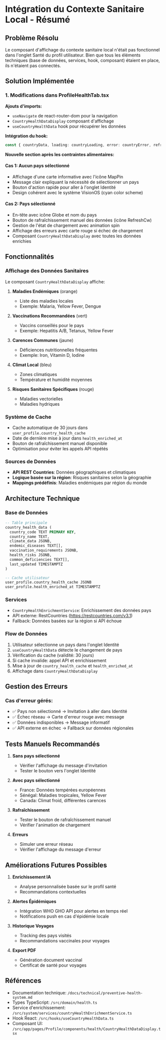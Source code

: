 # Intégration du Contexte Sanitaire Local - Résumé

## Problème Résolu

Le composant d'affichage du contexte sanitaire local n'était pas fonctionnel dans l'onglet Santé du profil utilisateur. Bien que tous les éléments techniques (base de données, services, hook, composant) étaient en place, ils n'étaient pas connectés.

## Solution Implémentée

### 1. Modifications dans ProfileHealthTab.tsx

**Ajouts d'imports:**
- `useNavigate` de react-router-dom pour la navigation
- `CountryHealthDataDisplay` composant d'affichage
- `useCountryHealthData` hook pour récupérer les données

**Intégration du hook:**
```typescript
const { countryData, loading: countryLoading, error: countryError, refresh: refreshCountryData } = useCountryHealthData();
```

**Nouvelle section après les contraintes alimentaires:**

#### Cas 1: Aucun pays sélectionné
- Affichage d'une carte informative avec l'icône MapPin
- Message clair expliquant la nécessité de sélectionner un pays
- Bouton d'action rapide pour aller à l'onglet Identité
- Design cohérent avec le système VisionOS (cyan color scheme)

#### Cas 2: Pays sélectionné
- En-tête avec icône Globe et nom du pays
- Bouton de rafraîchissement manuel des données (icône RefreshCw)
- Gestion de l'état de chargement avec animation spin
- Affichage des erreurs avec carte rouge si échec de chargement
- Composant `CountryHealthDataDisplay` avec toutes les données enrichies

## Fonctionnalités

### Affichage des Données Sanitaires

Le composant `CountryHealthDataDisplay` affiche:

1. **Maladies Endémiques** (orange)
   - Liste des maladies locales
   - Exemple: Malaria, Yellow Fever, Dengue

2. **Vaccinations Recommandées** (vert)
   - Vaccins conseillés pour le pays
   - Exemple: Hepatitis A/B, Tetanus, Yellow Fever

3. **Carences Communes** (jaune)
   - Déficiences nutritionnelles fréquentes
   - Exemple: Iron, Vitamin D, Iodine

4. **Climat Local** (bleu)
   - Zones climatiques
   - Température et humidité moyennes

5. **Risques Sanitaires Spécifiques** (rouge)
   - Maladies vectorielles
   - Maladies hydriques

### Système de Cache

- Cache automatique de 30 jours dans `user_profile.country_health_cache`
- Date de dernière mise à jour dans `health_enriched_at`
- Bouton de rafraîchissement manuel disponible
- Optimisation pour éviter les appels API répétés

### Sources de Données

- **API REST Countries**: Données géographiques et climatiques
- **Logique basée sur la région**: Risques sanitaires selon la géographie
- **Mappings prédéfinis**: Maladies endémiques par région du monde

## Architecture Technique

### Base de Données
```sql
-- Table principale
country_health_data (
  country_code TEXT PRIMARY KEY,
  country_name TEXT,
  climate_data JSONB,
  endemic_diseases TEXT[],
  vaccination_requirements JSONB,
  health_risks JSONB,
  common_deficiencies TEXT[],
  last_updated TIMESTAMPTZ
)

-- Cache utilisateur
user_profile.country_health_cache JSONB
user_profile.health_enriched_at TIMESTAMPTZ
```

### Services
- `CountryHealthEnrichmentService`: Enrichissement des données pays
- API externe: RestCountries (https://restcountries.com/v3.1)
- Fallback: Données basées sur la région si API échoue

### Flow de Données
1. Utilisateur sélectionne un pays dans l'onglet Identité
2. `useCountryHealthData` détecte le changement de pays
3. Vérification du cache (validité: 30 jours)
4. Si cache invalide: appel API et enrichissement
5. Mise à jour de `country_health_cache` et `health_enriched_at`
6. Affichage dans `CountryHealthDataDisplay`

## Gestion des Erreurs

### Cas d'erreur gérés:
- ✅ Pays non sélectionné → Invitation à aller dans Identité
- ✅ Échec réseau → Carte d'erreur rouge avec message
- ✅ Données indisponibles → Message informatif
- ✅ API externe en échec → Fallback sur données régionales

## Tests Manuels Recommandés

1. **Sans pays sélectionné**
   - Vérifier l'affichage du message d'invitation
   - Tester le bouton vers l'onglet Identité

2. **Avec pays sélectionné**
   - France: Données tempérées européennes
   - Sénégal: Maladies tropicales, Yellow Fever
   - Canada: Climat froid, différentes carences

3. **Rafraîchissement**
   - Tester le bouton de rafraîchissement manuel
   - Vérifier l'animation de chargement

4. **Erreurs**
   - Simuler une erreur réseau
   - Vérifier l'affichage du message d'erreur

## Améliorations Futures Possibles

1. **Enrichissement IA**
   - Analyse personnalisée basée sur le profil santé
   - Recommandations contextuelles

2. **Alertes Épidémiques**
   - Intégration WHO GHO API pour alertes en temps réel
   - Notifications push en cas d'épidémie locale

3. **Historique Voyages**
   - Tracking des pays visités
   - Recommandations vaccinales pour voyages

4. **Export PDF**
   - Génération document vaccinal
   - Certificat de santé pour voyages

## Références

- Documentation technique: `/docs/technical/preventive-health-system.md`
- Types TypeScript: `/src/domain/health.ts`
- Service d'enrichissement: `/src/system/services/countryHealthEnrichmentService.ts`
- Hook React: `/src/hooks/useCountryHealthData.ts`
- Composant UI: `/src/app/pages/Profile/components/health/CountryHealthDataDisplay.tsx`
